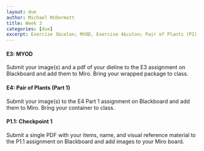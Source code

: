 ```yaml
---
layout: due
author: Michael McDermott
title: Week 3
categories: [due]
excerpt: Exercise 3&colon; MYOD, Exercise 4&colon; Pair of Plants (P1), &amp; P1.1&colon; Checkpoint 1
---
```

#### E3: MYOD
Submit your image(s) and a pdf of your dieline to the E3 assignment on Blackboard and add them to Miro. Bring your wrapped package to class.

#### E4: Pair of Plants (Part 1)
Submit your image(s) to the E4 Part 1 assignment on Blackboard and add them to Miro. Bring your container to class.

#### P1.1: Checkpoint 1
Submit a single PDF with your items, name, and visual reference material to the P1.1 assignment on Blackboard and add images to your Miro board. 



